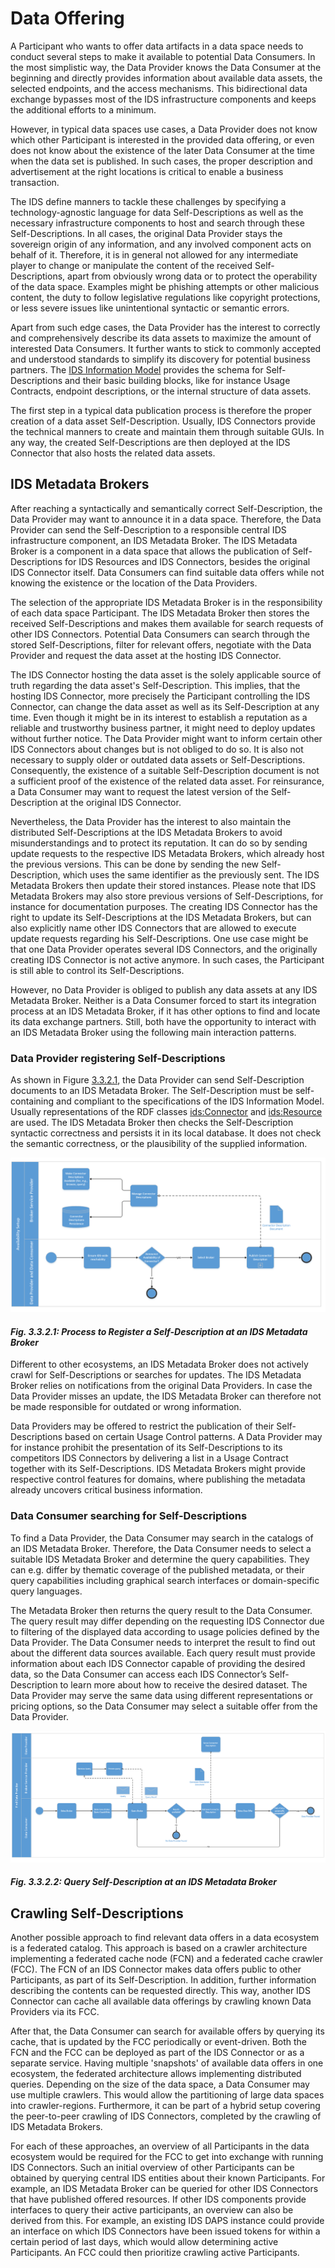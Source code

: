 # Data Offering
A Participant who wants to offer data artifacts in a data space needs to conduct several steps to make it available to potential Data Consumers. In the most simplistic way, the Data Provider knows the Data Consumer at the beginning and directly provides information about available data assets, the selected endpoints, and the access mechanisms. This bidirectional data exchange bypasses most of the IDS infrastructure components and keeps the additional efforts to a minimum.

However, in typical data spaces use cases, a Data Provider does not know which other Participant is interested in the provided data offering, or even does not know about the existence of the later Data Consumer at the time when the data set is published. In such cases, the proper description and advertisement at the right locations is critical to enable a business transaction.

The IDS define manners to tackle these challenges by specifying a technology-agnostic language for data Self-Descriptions as well as the necessary infrastructure components to host and search through these Self-Descriptions. In all cases, the original Data Provider stays the sovereign origin of any information, and any involved component acts on behalf of it. Therefore, it is in general not allowed for any intermediate player to change or manipulate the content of the received Self-Descriptions, apart from obviously wrong data or to protect the operability of the data space. Examples might be phishing attempts or other malicious content, the duty to follow legislative regulations like copyright protections, or less severe issues like unintentional syntactic or semantic errors.

Apart from such edge cases, the Data Provider has the interest to correctly and comprehensively describe its data assets to maximize the amount of interested Data Consumers. It further wants to stick to commonly accepted and understood standards to simplify its discovery for potential business partners. The [IDS Information Model](../3_4_Information_Layer) provides the schema for Self-Descriptions and their basic building blocks, like for instance Usage Contracts, endpoint descriptions, or the internal structure of data assets.

The first step in a typical data publication process is therefore the proper creation of a data asset Self-Description. Usually, IDS Connectors provide the technical manners to create and maintain them through suitable GUIs. In any way, the created Self-Descriptions are then deployed at the IDS Connector that also hosts the related data assets.

## IDS Metadata Brokers

After reaching a syntactically and semantically correct Self-Description, the Data Provider may want to announce it in a data space. Therefore, the Data Provider can send the Self-Description to a responsible central IDS infrastructure component, an IDS Metadata Broker. The IDS Metadata Broker is a component in a data space that allows the publication of Self-Descriptions for IDS Resources and IDS Connectors, besides the original IDS Connector itself. Data Consumers can find suitable data offers while not knowing the existence or the location of the Data Providers.

The selection of the appropriate IDS Metadata Broker is in the responsibility of each data space Participant. The IDS Metadata Broker then stores the received Self-Descriptions and makes them available for search requests of other IDS Connectors. Potential Data Consumers can search through the stored Self-Descriptions, filter for relevant offers, negotiate with the Data Provider and request the data asset at the hosting IDS Connector.

The IDS Connector hosting the data asset is the solely applicable source of truth regarding the data asset's Self-Description. This implies, that the hosting IDS Connector, more precisely the Participant controlling the IDS Connector, can change the data asset as well as its Self-Description at any time. Even though it might be in its interest to establish a reputation as a reliable and trustworthy business partner, it might need to deploy updates without further notice. The Data Provider might want to inform certain other IDS Connectors about changes but is not obliged to do so. It is also not necessary to supply older or outdated data assets or Self-Descriptions. Consequently, the existence of a suitable Self-Description document is not a sufficient proof of the existence of the related data asset. For reinsurance, a Data Consumer may want to request the latest version of the Self-Description at the original IDS Connector.

Nevertheless, the Data Provider has the interest to also maintain the distributed Self-Descriptions at the IDS Metadata Brokers to avoid misunderstandings and to protect its reputation. It can do so by sending update requests to the respective IDS Metadata Brokers, which already host the previous versions. This can be done by sending the new Self-Description, which uses the same identifier as the previously sent. The IDS Metadata Brokers then update their stored instances. Please note that IDS Metadata Brokers may also store previous versions of Self-Descriptions, for instance for documentation purposes. The creating IDS Connector has the right to update its Self-Descriptions at the IDS Metadata Brokers, but can also explicitly name other IDS Connectors that are allowed to execute update requests regarding his Self-Descriptions. One use case might be that one Data Provider operates several IDS Connectors, and the originally creating IDS Connector is not active anymore. In such cases, the Participant is still able to control its Self-Descriptions.

However, no Data Provider is obliged to publish any data assets at any IDS Metadata Broker. Neither is a Data Consumer forced to start its integration process at an IDS Metadata Broker, if it has other options to find and locate its data exchange partners. Still, both have the opportunity to interact with an IDS Metadata Broker using the following main interaction patterns.

### Data Provider registering Self-Descriptions

As shown in Figure [3.3.2.1](#PublishSelf-Description), the Data Provider can send Self-Description documents to an IDS Metadata Broker. The Self-Description must be self-containing and compliant to the specifications of the IDS Information Model. Usually representations of the RDF classes [ids:Connector](https://w3id.org/idsa/core/Connector) and [ids:Resource](https://w3id.org/idsa/core/Resource) are used. The IDS Metadata Broker then checks the Self-Description syntactic correctness and persists it in its local database. It does not check the semantic correctness, or the plausibility of the supplied information.

![PublishSelf-Description](../../media/image25_register-at-broker.png)
#### _Fig. 3.3.2.1: Process to Register a Self-Description at an IDS Metadata Broker_

Different to other ecosystems, an IDS Metadata Broker does not actively crawl for Self-Descriptions or searches for updates. The IDS Metadata Broker relies on notifications from the original Data Providers. In case the Data Provider misses an update, the IDS Metadata Broker can therefore not be made responsible for outdated or wrong information.

Data Providers may be offered to restrict the publication of their Self-Descriptions based on certain Usage Control patterns. A Data Provider may for instance prohibit the presentation of its Self-Descriptions to its competitors IDS Connectors by delivering a list in a Usage Contract together with its Self-Descriptions. IDS Metadata Brokers might provide respective control features for domains, where publishing the metadata already uncovers critical business information.

### Data Consumer searching for Self-Descriptions

To find a Data Provider, the Data Consumer may search in the catalogs of an IDS Metadata Broker. Therefore, the Data Consumer needs to select a suitable IDS Metadata Broker and determine the query capabilities. They can e.g. differ by thematic coverage of the published metadata, or their query capabilities including graphical search interfaces or domain-specific query languages.

The Metadata Broker then returns the query result to the Data Consumer. The query result may differ depending on the requesting IDS Connector due to filtering of the displayed data according to usage policies defined by the Data Provider. The Data Consumer needs to interpret the result to find out about the different data sources available. Each query result must provide information about each IDS Connector capable of providing the desired data, so the Data Consumer can access each IDS Connector’s Self-Description to learn more about how to receive the desired dataset. The Data Provider may serve the same data using different representations or pricing options, so the Data Consumer may select a suitable offer from the Data Provider.

![Query Self-Descriptions](../../media/image27_query-at-broker.PNG)
#### _Fig. 3.3.2.2: Query Self-Description at an IDS Metadata Broker_

## Crawling Self-Descriptions
Another possible approach to find relevant data offers in a data ecosystem is a federated catalog. This approach is based on a crawler architecture implementing a federated cache node (FCN) and a federated cache crawler (FCC). The FCN of an IDS Connector makes data offers public to other Participants, as part of its Self-Description. In addition, further information describing the contents can be requested directly. This way, another IDS Connector can cache all available data offerings by crawling known Data Providers via its FCC.

After that, the Data Consumer can search for available offers by querying its cache, that is updated by the FCC periodically or event-driven. Both the FCN and the FCC can be deployed as part of the IDS Connector or as a separate service. Having multiple 'snapshots' of available data offers in one ecosystem, the federated architecture allows implementing distributed queries. Depending on the size of the data space, a Data Consumer may use multiple crawlers. This would allow the partitioning of large data spaces into crawler-regions. Furthermore, it can be part of a hybrid setup covering the peer-to-peer crawling of IDS Connectors, completed by the crawling of IDS Metadata Brokers.

For each of these approaches, an overview of all Participants in the data ecosystem would be required for the FCC to get into exchange with running IDS Connectors. Such an initial overview of other Participants can be obtained by querying central IDS entities about their known Participants. For example, an IDS Metadata Broker can be queried for other IDS Connectors that have published offered resources. If other IDS components provide interfaces to query their active participants, an overview can also be derived from this. For example, an existing IDS DAPS instance could provide an interface on which IDS Connectors have been issued tokens for within a certain period of last days, which would allow determining active Participants. An FCC could then prioritize crawling active Participants.
